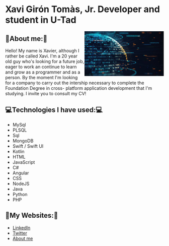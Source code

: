 # Xavi Girón Tomàs, Jr. Developer and student in U-Tad
<img src="https://github.com/XaviGT10/Presentation/blob/main/istockphoto-1200200188-612x612.jpg" width=50% align="right" padding=30px>

## 👤About me:👤

Hello! My name is Xavier, although I rather be called Xavi. I'm a 20 year old guy who's looking for a future job, eager to work an continue to learn and grow as a programmer and as a person. By the moment I'm looking for a company to carry out the intership necessary to complete the Foundation Degree in cross-
platform application development that I'm studying.
I invite you to consult my CV!



## 💻Technologies I have used:💻
- MySql
- PLSQL
- Sql
- MongoDB
- Swift / Swift UI
- Kotlin
- HTML
- JavaScript
- C#
- Angular
- CSS
- NodeJS
- Java
- Python
- PHP



## 💪My Websites:💪
 - [LinkedIn](https://www.linkedin.com/in/xaviergiróntomàs/)
 - [Twitter](https://twitter.com/XaviGironTomas)
 - [About me](https://about.me/xavigiron)
